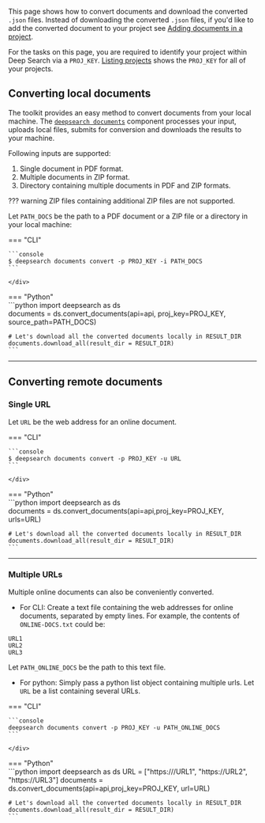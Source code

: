 This page shows how to convert documents and download the converted `.json` files. Instead of downloading the converted `.json` files, if you'd like to add the converted document to your project see [Adding documents in a project](../guide/data_indices.md#adding-documents-in-a-project).

For the tasks on this page, you are required to identify your project within Deep Search via a `PROJ_KEY`. [Listing projects](projects.md#listing-projects-listprojects) shows the `PROJ_KEY` for all of your projects. 


## Converting local documents

The toolkit provides an easy method to convert documents from your local machine. The [`deepsearch documents`](../cli-reference.md#documents) component processes your input, uploads local files, submits for conversion and downloads the results to your machine. 


Following inputs are supported:

1. Single document in PDF format.
2. Multiple documents in ZIP format.
3. Directory containing multiple documents in PDF and ZIP formats.

??? warning
        ZIP files containing additional ZIP files are not supported.


Let `PATH_DOCS` be the path to a PDF document or a ZIP file or a directory in your local machine:

=== "CLI"
    <div class="termy">

    ```console
    $ deepsearch documents convert -p PROJ_KEY -i PATH_DOCS
    ```

    </div>

=== "Python"       
    ```python
    import deepsearch as ds                                         
    documents = ds.convert_documents(api=api, proj_key=PROJ_KEY, source_path=PATH_DOCS)

    # Let's download all the converted documents locally in RESULT_DIR
    documents.download_all(result_dir = RESULT_DIR)
    ```

--- 

## Converting remote documents

### Single URL

Let `URL` be the web address for an online document.

=== "CLI"
    <div class="termy">

    ```console
    $ deepsearch documents convert -p PROJ_KEY -u URL
    ```

    </div>


=== "Python"       
    ```python
    import deepsearch as ds                                         
    documents = ds.convert_documents(api=api,proj_key=PROJ_KEY, urls=URL)

    # Let's download all the converted documents locally in RESULT_DIR
    documents.download_all(result_dir = RESULT_DIR)
    ```

--- 

### Multiple URLs

Multiple online documents can also be conveniently converted. 

- For CLI:
Create a text file containing the web addresses for online documents, separated by empty lines. For example, the contents of `ONLINE-DOCS.txt` could be:

```text
URL1
URL2
URL3
```
Let `PATH_ONLINE_DOCS` be the path to this text file.

- For python:
Simply pass a python list object containing multiple urls. Let `URL` be a list containing several URLs. 

=== "CLI"
    <div class="termy">

    ```console
    deepsearch documents convert -p PROJ_KEY -u PATH_ONLINE_DOCS
    ```

    </div>


=== "Python"       
    ```python
    import deepsearch as ds
    URL = ["https:///URL1", "https://URL2", "https://URL3"]
    documents = ds.convert_documents(api=api,proj_key=PROJ_KEY, url=URL)

    # Let's download all the converted documents locally in RESULT_DIR
    documents.download_all(result_dir = RESULT_DIR)
    ```
